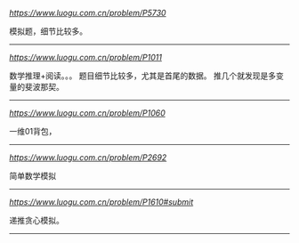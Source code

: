 *https://www.luogu.com.cn/problem/P5730*

模拟题，细节比较多。

---

*https://www.luogu.com.cn/problem/P1011*

数学推理+阅读。。。
题目细节比较多，尤其是首尾的数据。
推几个就发现是多变量的斐波那契。

---

*https://www.luogu.com.cn/problem/P1060*

一维01背包，

---

*https://www.luogu.com.cn/problem/P2692*

简单数学模拟

---

*https://www.luogu.com.cn/problem/P1610#submit*

递推贪心模拟。

---
